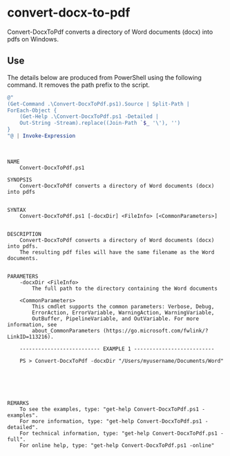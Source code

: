 # convert-docx-to-pdf

Convert-DocxToPdf converts a directory of Word documents (docx) into pdfs on Windows.

## Use

The details below are produced from PowerShell using the following command. It removes the path prefix to the script.

```powershell
@"
(Get-Command .\Convert-DocxToPdf.ps1).Source | Split-Path |
ForEach-Object {
    (Get-Help .\Convert-DocxToPdf.ps1 -Detailed |
    Out-String -Stream).replace((Join-Path `$_ '\'), '')
}
"@ | Invoke-Expression
```

<br/>

```
NAME
    Convert-DocxToPdf.ps1

SYNOPSIS
    Convert-DocxToPdf converts a directory of Word documents (docx) into pdfs


SYNTAX
    Convert-DocxToPdf.ps1 [-docxDir] <FileInfo> [<CommonParameters>]


DESCRIPTION
    Convert-DocxToPdf converts a directory of Word documents (docx) into pdfs.
    The resulting pdf files will have the same filename as the Word documents.


PARAMETERS
    -docxDir <FileInfo>
        The full path to the directory containing the Word documents

    <CommonParameters>
        This cmdlet supports the common parameters: Verbose, Debug,
        ErrorAction, ErrorVariable, WarningAction, WarningVariable,
        OutBuffer, PipelineVariable, and OutVariable. For more information, see
        about_CommonParameters (https://go.microsoft.com/fwlink/?LinkID=113216).

    -------------------------- EXAMPLE 1 --------------------------

    PS > Convert-DocxToPdf -docxDir "/Users/myusername/Documents/Word"






REMARKS
    To see the examples, type: "get-help Convert-DocxToPdf.ps1 -examples".
    For more information, type: "get-help Convert-DocxToPdf.ps1 -detailed".
    For technical information, type: "get-help Convert-DocxToPdf.ps1 -full".
    For online help, type: "get-help Convert-DocxToPdf.ps1 -online"
```
